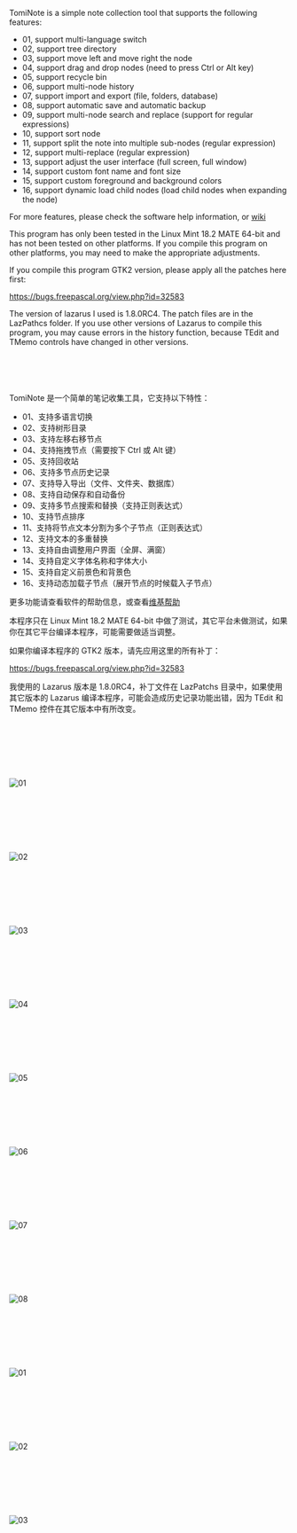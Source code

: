 TomiNote is a simple note collection tool that supports the following features:

- 01, support multi-language switch
- 02, support tree directory
- 03, support move left and move right the node
- 04, support drag and drop nodes (need to press Ctrl or Alt key)
- 05, support recycle bin
- 06, support multi-node history
- 07, support import and export (file, folders, database)
- 08, support automatic save and automatic backup
- 09, support multi-node search and replace (support for regular expressions)
- 10, support sort node
- 11, support split the note into multiple sub-nodes (regular expression)
- 12, support multi-replace (regular expression)
- 13, support adjust the user interface (full screen, full window)
- 14, support custom font name and font size
- 15, support custom foreground and background colors
- 16, support dynamic load child nodes (load child nodes when expanding the node)


For more features, please check the software help information, or [wiki](https://github.com/tomitomy/TomiNote/wiki)

This program has only been tested in the Linux Mint 18.2 MATE 64-bit and has not been tested on other platforms. If you compile this program on other platforms, you may need to make the appropriate adjustments.

If you compile this program GTK2 version, please apply all the patches here first:

https://bugs.freepascal.org/view.php?id=32583

The version of lazarus I used is 1.8.0RC4. The patch files are in the LazPathcs folder. If you use other versions of Lazarus to compile this program, you may cause errors in the history function, because TEdit and TMemo controls have changed in other versions.

　

　

TomiNote 是一个简单的笔记收集工具，它支持以下特性：

- 01、支持多语言切换
- 02、支持树形目录
- 03、支持左移右移节点
- 04、支持拖拽节点（需要按下 Ctrl 或 Alt 键）
- 05、支持回收站
- 06、支持多节点历史记录
- 07、支持导入导出（文件、文件夹、数据库）
- 08、支持自动保存和自动备份
- 09、支持多节点搜索和替换（支持正则表达式）
- 10、支持节点排序
- 11、支持将节点文本分割为多个子节点（正则表达式）
- 12、支持文本的多重替换
- 13、支持自由调整用户界面（全屏、满窗）
- 14、支持自定义字体名称和字体大小
- 15、支持自定义前景色和背景色
- 16、支持动态加载子节点（展开节点的时候载入子节点）

更多功能请查看软件的帮助信息，或查看[维基帮助](https://github.com/tomitomy/TomiNote/wiki)

本程序只在 Linux Mint 18.2 MATE 64-bit 中做了测试，其它平台未做测试，如果你在其它平台编译本程序，可能需要做适当调整。

如果你编译本程序的 GTK2 版本，请先应用这里的所有补丁：

https://bugs.freepascal.org/view.php?id=32583

我使用的 Lazarus 版本是 1.8.0RC4，补丁文件在 LazPatchs 目录中，如果使用其它版本的 Lazarus 编译本程序，可能会造成历史记录功能出错，因为 TEdit 和 TMemo 控件在其它版本中有所改变。

　

　

　

![01](https://github.com/tomitomy/TomiNote/blob/master/images/PNG/01.png)

　

　

　

![02](https://github.com/tomitomy/TomiNote/blob/master/images/PNG/02.png)

　

　

　

![03](https://github.com/tomitomy/TomiNote/blob/master/images/PNG/03.png)

　

　

　

![04](https://github.com/tomitomy/TomiNote/blob/master/images/PNG/04.png)

　

　

　

![05](https://github.com/tomitomy/TomiNote/blob/master/images/PNG/05.png)

　

　

　

![06](https://github.com/tomitomy/TomiNote/blob/master/images/PNG/06.png)

　

　

　

![07](https://github.com/tomitomy/TomiNote/blob/master/images/PNG/07.png)

　

　

　

![08](https://github.com/tomitomy/TomiNote/blob/master/images/PNG/08.png)

　

　

　

![01](https://github.com/tomitomy/TomiNote/blob/master/images/01.gif)

　

　

　


![02](https://github.com/tomitomy/TomiNote/blob/master/images/02.gif)

　

　

　


![03](https://github.com/tomitomy/TomiNote/blob/master/images/03.gif)
